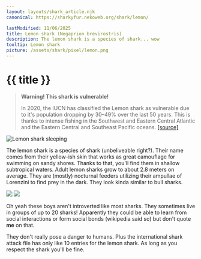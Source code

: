 ```yaml
---
layout: layouts/shark_article.njk
canonical: https://sharkyfur.nekoweb.org/shark/lemon/

lastModified: 11/06/2025
title: Lemon shark (Negaprion brevirostris)
description: The lemon shark is a species of shark... wow
tooltip: Lemon shark
picture: /assets/shark/pixel/lemon.png
---
```


# {{ title }}

<blockquote class="warning-bq">
    <strong>Warning! This shark is vulnerable!</strong>
    <p>
        In 2020, the IUCN has classified the Lemon shark as vulnerable due to it's population dropping by 30–49% over the last 50 years. This is thanks to intense fishing in the Southwest and Eastern Central Atlantic and the Eastern Central and Southeast Pacific oceans. <a href="https://www.iucnredlist.org/species/39380/2915472" target="_blank">[source]</a>
    </p>
</blockquote>

![Lemon shark sleeping](/assets/shark/lemon/lemon_sleeping.jpg)

The lemon shark is a species of shark (unbeliveable right?). Their name comes from their yellow-ish skin that works as great camouflage for swimming on sandy shores. Thanks to that, you'll find them in shallow subtropical waters. Adult lemon sharks grow to about 2.8 meters on average. They are (mostly) nocturnal feeders utilizing their ampullae of Lorenzini to find prey in the dark. They look kinda similar to bull sharks.

<div class="images-section">
    <img src="/assets/shark/lemon/lemon_swimming.jpg">
    <img src="/assets/shark/lemon/lemon.jpg">
</div>

Oh yeah these boys aren't introverted like most sharks. They sometimes live in groups of up to 20 sharks! Apparently they could be able to learn from social interactions or form social bonds (wikipedia said so) but don't quote **me** on that.

They don't really pose a danger to humans. Plus the international shark attack file has only like 10 entries for the lemon shark. As long as you respect the shark you'll be fine.
